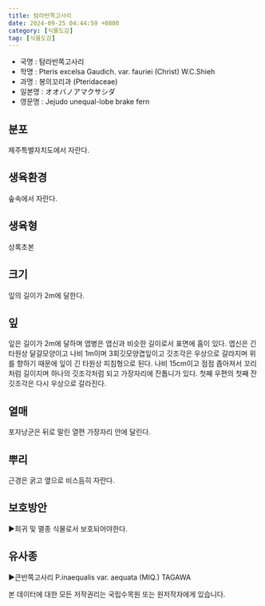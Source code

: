 ```yaml
---
title: 탐라반쪽고사리
date: 2024-09-25 04:44:59 +0800
category: [식물도감]
tag: [식물도감]
---
```




- 국명 : 탐라반쪽고사리
- 학명 : Pteris excelsa Gaudich. var. fauriei (Christ) W.C.Shieh
- 과명 : 봉의꼬리과 (Pteridaceae)
- 일본명 : オオバノアマクサシダ
- 영문명 : Jejudo unequal-lobe brake fern


## 분포
제주특별자치도에서 자란다.
## 생육환경
숲속에서 자란다.
## 생육형
상록초본
## 크기
잎의 길이가 2m에 달한다.
## 잎
잎은 길이가 2m에 달하며 엽병은 엽신과 비슷한 길이로서 표면에 홈이 있다. 엽신은 긴 타원상 달걀모양이고 나비 1m이며 3회깃모양겹잎이고 깃조각은 우상으로 갈라지며 위를 향하기 때문에 잎이 긴 타원상 피침형으로 된다. 나비 15cm이고 점점 좁아져서 꼬리처럼 길이지며 하나의 깃조각처럼 되고 가장자리에 잔톱니가 있다. 첫째 우편의 첫째 잔깃조각은 다시 우상으로 갈라진다.
## 열매
포자낭군은 뒤로 말린 열편 가장자리 안에 달린다.
## 뿌리
근경은 굵고 옆으로 비스듬히 자란다.
## 보호방안
▶희귀 및 멸종 식물로서 보호되어야한다.
## 유사종
▶큰반쪽고사리 P.inaequalis var. aequata (MIQ.) TAGAWA






본 데이터에 대한 모든 저작권리는 국립수목원 또는 원저작자에게 있습니다.
